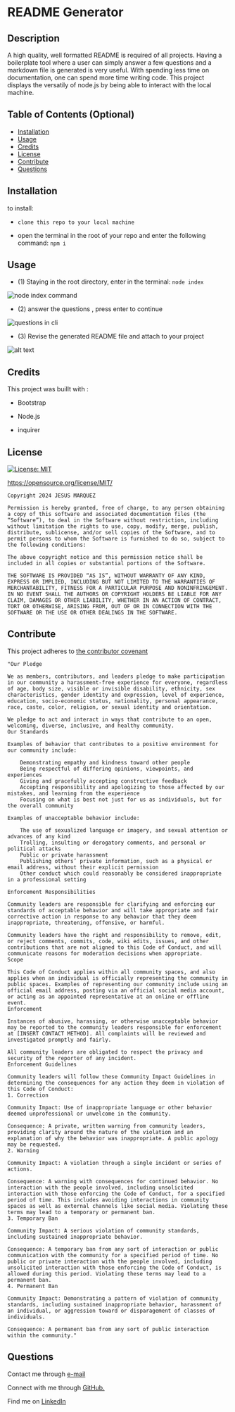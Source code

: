 
# README Generator

## Description

A high quality, well formatted README is required of all projects. Having a boilerplate tool where a user can simply answer a few questions and a markdown file is generated is very useful. With spending less time on documentation, one can spend more time writing code. This project displays the versatily of node.js by being able to interact with the local machine.

## Table of Contents (Optional)

- [Installation](#installation)
- [Usage](#usage)
- [Credits](#credits)
- [License](#license)
- [Contribute](#contribute)
- [Questions](questions)

## Installation

to install:

-     clone this repo to your local machine

- open the terminal in the root of your repo and enter the following command: ``npm i``

## Usage

- (1) Staying in the root directory, enter in the terminal: ``node index``

![node index command](./assets/images/screenshot-init.png)

- (2) answer the questions , press enter to continue

![questions in cli ](assets/images/screenshot-questions.png)

- (3) Revise the generated README file and attach to your project

![alt text](assets/images/screenshot-readme.png)

## Credits

This project was buillt with :

- Bootstrap

- Node.js

- inquirer

## License

[![License: MIT](https://img.shields.io/badge/License-MIT-blue.svg)](https://opensource.org/licenses/MIT)

https://opensource.org/license/MIT/

   
    Copyright 2024 JESUS MARQUEZ

    Permission is hereby granted, free of charge, to any person obtaining a copy of this software and associated documentation files (the “Software”), to deal in the Software without restriction, including without limitation the rights to use, copy, modify, merge, publish, distribute, sublicense, and/or sell copies of the Software, and to permit persons to whom the Software is furnished to do so, subject to the following conditions:

    The above copyright notice and this permission notice shall be included in all copies or substantial portions of the Software.

    THE SOFTWARE IS PROVIDED “AS IS”, WITHOUT WARRANTY OF ANY KIND, EXPRESS OR IMPLIED, INCLUDING BUT NOT LIMITED TO THE WARRANTIES OF MERCHANTABILITY, FITNESS FOR A PARTICULAR PURPOSE AND NONINFRINGEMENT. IN NO EVENT SHALL THE AUTHORS OR COPYRIGHT HOLDERS BE LIABLE FOR ANY CLAIM, DAMAGES OR OTHER LIABILITY, WHETHER IN AN ACTION OF CONTRACT, TORT OR OTHERWISE, ARISING FROM, OUT OF OR IN CONNECTION WITH THE SOFTWARE OR THE USE OR OTHER DEALINGS IN THE SOFTWARE.

## Contribute

This project adheres to [the contributor covenant](https://www.contributor-covenant.org/version/2/1/code_of_conduct/)

    "Our Pledge

    We as members, contributors, and leaders pledge to make participation in our community a harassment-free experience for everyone, regardless of age, body size, visible or invisible disability, ethnicity, sex characteristics, gender identity and expression, level of experience, education, socio-economic status, nationality, personal appearance, race, caste, color, religion, or sexual identity and orientation.

    We pledge to act and interact in ways that contribute to an open, welcoming, diverse, inclusive, and healthy community.
    Our Standards

    Examples of behavior that contributes to a positive environment for our community include:

        Demonstrating empathy and kindness toward other people
        Being respectful of differing opinions, viewpoints, and experiences
        Giving and gracefully accepting constructive feedback
        Accepting responsibility and apologizing to those affected by our mistakes, and learning from the experience
        Focusing on what is best not just for us as individuals, but for the overall community

    Examples of unacceptable behavior include:

        The use of sexualized language or imagery, and sexual attention or advances of any kind
        Trolling, insulting or derogatory comments, and personal or political attacks
        Public or private harassment
        Publishing others’ private information, such as a physical or email address, without their explicit permission
        Other conduct which could reasonably be considered inappropriate in a professional setting

    Enforcement Responsibilities

    Community leaders are responsible for clarifying and enforcing our standards of acceptable behavior and will take appropriate and fair corrective action in response to any behavior that they deem inappropriate, threatening, offensive, or harmful.

    Community leaders have the right and responsibility to remove, edit, or reject comments, commits, code, wiki edits, issues, and other contributions that are not aligned to this Code of Conduct, and will communicate reasons for moderation decisions when appropriate.
    Scope

    This Code of Conduct applies within all community spaces, and also applies when an individual is officially representing the community in public spaces. Examples of representing our community include using an official email address, posting via an official social media account, or acting as an appointed representative at an online or offline event.
    Enforcement

    Instances of abusive, harassing, or otherwise unacceptable behavior may be reported to the community leaders responsible for enforcement at [INSERT CONTACT METHOD]. All complaints will be reviewed and investigated promptly and fairly.

    All community leaders are obligated to respect the privacy and security of the reporter of any incident.
    Enforcement Guidelines

    Community leaders will follow these Community Impact Guidelines in determining the consequences for any action they deem in violation of this Code of Conduct:
    1. Correction

    Community Impact: Use of inappropriate language or other behavior deemed unprofessional or unwelcome in the community.

    Consequence: A private, written warning from community leaders, providing clarity around the nature of the violation and an explanation of why the behavior was inappropriate. A public apology may be requested.
    2. Warning

    Community Impact: A violation through a single incident or series of actions.

    Consequence: A warning with consequences for continued behavior. No interaction with the people involved, including unsolicited interaction with those enforcing the Code of Conduct, for a specified period of time. This includes avoiding interactions in community spaces as well as external channels like social media. Violating these terms may lead to a temporary or permanent ban.
    3. Temporary Ban

    Community Impact: A serious violation of community standards, including sustained inappropriate behavior.

    Consequence: A temporary ban from any sort of interaction or public communication with the community for a specified period of time. No public or private interaction with the people involved, including unsolicited interaction with those enforcing the Code of Conduct, is allowed during this period. Violating these terms may lead to a permanent ban.
    4. Permanent Ban

    Community Impact: Demonstrating a pattern of violation of community standards, including sustained inappropriate behavior, harassment of an individual, or aggression toward or disparagement of classes of individuals.

    Consequence: A permanent ban from any sort of public interaction within the community."

## Questions

Contact me through [e-mail](mailto:marquez.jay444@gmail.com)

Connect with me through [GitHub.](https://www.github.com/Jay-MM)

Find me on [LinkedIn](https://www.linkedin.com/in/marquez-jesus)
